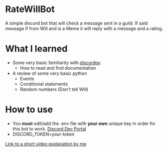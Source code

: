 # RateWillBot
A simple discord bot that will check a message sent in a guild. If said message if from Will and is a Meme it will reply with a message and a rating.
# What I learned
* Some very basic familiarity with [discordpy](https://discordpy.readthedocs.io/en/latest/)
  * How to read and find documentation
* A review of some very basic python
  * Events
  * Conditional statements
  * Random numbers (Don't tell Will)
# How to use
  * You **must** edit/add the .env file with **your own** unique key in order for this bot to work. [Discord Dev Portal](https://discord.com/developers/applications)
  * DISCORD_TOKEN=your-token
 
 
[Link to a short video explanation by me](https://www.youtube.com/channel/UCMrDtq9Mn467BDrrgwPwjpw/)
